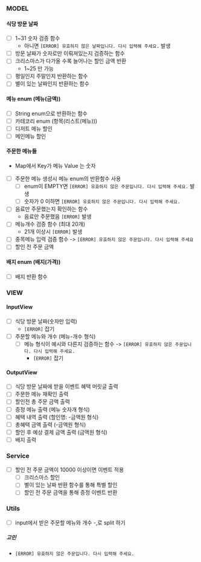 ### MODEL
#### 식당 방문 날짜
  - [ ] 1~31 숫자 검증 함수
    - 아니면 `[ERROR] 유효하지 않은 날짜입니다. 다시 입력해 주세요.` 발생
  - [ ] 방문 날짜가 숫자로만 이뤄져있는지 검증하는 함수
  - [ ] 크리스마스가 다가올 수록 늘어나는 할인 금액 반환
    -  1~25 만 가능
  - [ ] 평일인지 주말인지 반환하는 함수
  - [ ] 별이 있는 날짜인지 반환하는 함수
  
#### 메뉴 enum (메뉴(금액))
  - [ ] String enum으로 반환하는 함수
- [ ]  카테코리 enum (항목(리스트(메뉴)))
  - [ ] 디저트 메뉴 할인
  - [ ] 메인메뉴 할인
####  주문한 메뉴들
  - Map에서 Key가 메뉴 Value 는 숫자 
  - [ ] 주문한 메뉴 생성시 메뉴 enum의 반환함수 사용
    - [ ] enum이 EMPTY면 `[ERROR] 유효하지 않은 주문입니다. 다시 입력해 주세요.` 발생
    - [ ] 숫자가 0 이하면 `[ERROR] 유효하지 않은 주문입니다. 다시 입력해 주세요.`
  - [ ] 음료만 주문했는지 확인하는 함수
     - 음료만 주문했음 `[ERROR]` 발생
  - [ ] 메뉴개수 검증 함수 (최대 20개)
    -  21개 이상시 `[ERROR]` 발생
  - [ ] 중목메뉴 입력 검증 함수 -> `[ERROR] 유효하지 않은 주문입니다. 다시 입력해 주세요`
  - [ ] 할인 전 주문 금액

####  배지 enum (배지(가격))
  -  [ ] 배지 반환 함수
### VIEW
#### InputView
  - [ ] 식당 방문 날짜(숫자만 입력)
    - `[ERROR]` 잡기
  - [ ] 주문할 메뉴와 개수 (메뉴-개수 형식)
    - [ ] 메뉴 형식이 예시와 다른지 검증하는 함수 -> `[ERROR] 유효하지 않은 주문입니다. 다시 입력해 주세요.`
      - `[ERROR]` 잡기
#### OutputView
  - [ ] 식당 방문 날짜에 받을 이벤트 혜택 머릿글 출력
  - [ ] 주문한 메뉴 재확인 출력
  - [ ] 할인전 총 주문 금액 출력
  - [ ] 증정 메뉴 출력 (메뉴 숫자개 형식)
  - [ ] 혜택 내역 출력 (할인명: -금액원 형식)
  - [ ] 총혜택 금액 출력 (-금액원 형식)
  - [ ] 할인 후 예상 결제 금액 출력 (금액원 형식)
  - [ ] 배지 출력
### Service
- [ ] 할인 전 주문 금액이 10000 이상이면 이벤트 적용
    - [ ] 크리스마스 할인
    - [ ] 별이 있는 날짜 반환 함수를 통해 특별 할인
    - [ ] 할인 전 주문 금액을 통해 증정 이벤트 반환
### Utils
- [ ] input에서 받은 주문할 메뉴와 개수 -,로 split 하기
##### 고민
- `[ERROR] 유효하지 않은 주문입니다. 다시 입력해 주세요.`
